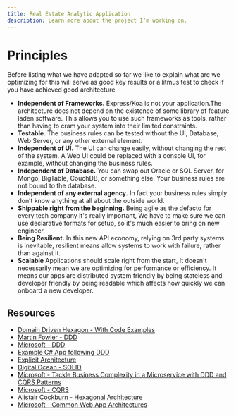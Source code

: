 ```yaml
---
title: Real Estate Analytic Application
description: Learn more about the project I’m working on.
---
```

# Principles

Before listing what we have adapted so far we like to explain what are we optimizing for this will serve as good key results or a litmus test to check if you have achieved good architecture

- **Independent of Frameworks.** Express/Koa is not your application.The architecture does not depend on the existence of some library of feature laden software. This allows you to use such frameworks as tools, rather than having to cram your system into their limited constraints.
- **Testable**. The business rules can be tested without the UI, Database, Web Server, or any other external element.
- **Independent of UI.** The UI can change easily, without changing the rest of the system. A Web UI could be replaced with a console UI, for example, without changing the business rules.
- **Independent of Database.** You can swap out Oracle or SQL Server, for Mongo, BigTable, CouchDB, or something else. Your business rules are not bound to the database.
- **Independent of any external agency.** In fact your business rules simply don’t know anything at all about the outside world.
- **Shippable right from the beginning.** Being agile as the defacto for every tech company it's really important, We have to make sure we can use declarative formats for setup, so it's much easier to bring on new engineer.
- **Being Resilient.** In this new API economy, relying on 3rd party systems is inevitable, resilient means allow systems to work with failure, rather than against it.
- **Scalable** Applications should scale right from the start, It doesn't necessarily mean we are optimizing for performance or efficiency. It means our apps are distributed system friendly by being stateless and developer friendly by being readable which affects how quickly we can onboard a new developer.

## Resources

- [Domain Driven Hexagon - With Code Examples](https://github.com/Sairyss/domain-driven-hexagon)
- [Martin Fowler - DDD](https://martinfowler.com/tags/domain%20driven%20design.html)
- [Microsoft - DDD](https://docs.microsoft.com/en-us/dotnet/architecture/microservices/microservice-ddd-cqrs-patterns/ddd-oriented-microservice)
- [Example C# App following DDD](https://github.com/tpierrain/CQRS)
- [Explicit Architecture](https://github.com/hgraca/explicit-architecture-php)
- [Digital Ocean - SOLID](https://www.digitalocean.com/community/conceptual_articles/s-o-l-i-d-the-first-five-principles-of-object-oriented-design)
- [Microsoft - Tackle Business Complexity in a Microservice with DDD and CQRS Patterns](https://docs.microsoft.com/en-us/dotnet/architecture/microservices/microservice-ddd-cqrs-patterns/)
- [Microsoft - CQRS](https://docs.microsoft.com/en-us/azure/architecture/patterns/cqrs)
- [Alistair Cockburn - Hexagonal Architecture](https://web.archive.org/web/20180121161736/http://alistair.cockburn.us/Hexagonal+Architecture)
- [Microsoft - Common Web App Architectures](https://docs.microsoft.com/en-us/dotnet/architecture/modern-web-apps-azure/common-web-application-architectures)
